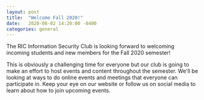 ```yaml
---
layout: post
title:  "Welcome Fall 2020!"
date:   2020-08-02 14:20:00 -0400
categories: general
---
```

The RIC Information Security Club is looking forward to welcoming incoming students and new members for the Fall 2020 semester!

This is obviously a challenging time for everyone but our club is going to make an effort to host events and content throughout the semester. We'll be looking at ways to do online events and meetings that everyone can participate in. Keep your eye on our website or follow us on social media to learn about how to join upcoming events.